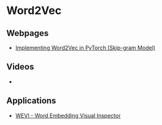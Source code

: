 # Word2Vec

## Webpages
* [Implementing Word2Vec in PyTorch (Skip-gram Model)](https://towardsdatascience.com/implementing-word2vec-in-pytorch-skip-gram-model-e6bae040d2fb)

## Videos
* []()

## Applications
* [WEVI - Word Embedding Visual Inspector](https://ronxin.github.io/wevi/)
